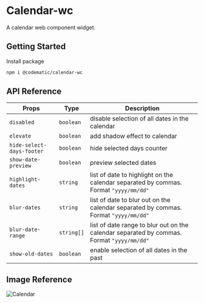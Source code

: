 
# Calendar-wc

A calendar web component widget.


## Getting Started

Install package

```bash
npm i @codematic/calendar-wc
```

## API Reference

| Props             | Type       | Description                                                        |
| ------------------| -----------| -------------------------------------------------------------------|
| `disabled`        | `boolean`  | disable selection of all dates in the calendar                                      |
| `elevate`         | `boolean`  | add shadow effect to calendar                                      |
| `hide-select-days-footer`     | `boolean`  | hide selected days counter                             |
| `show-date-preview`     | `boolean`  | preview selected dates                                       |
| `highlight-dates` | `string`   | list of date to highlight on the calendar separated by commas. Format `"yyyy/mm/dd"` |
| `blur-dates` | `string`   | list of date to blur out on the calendar separated by commas. Format `"yyyy/mm/dd"` |
| `blur-date-range` | `string[]`   | list of date range to blur out on the calendar separated by commas. Format `"yyyy/mm/dd"` |
| `show-old-dates` | `boolean`   | enable selection of all dates in the past |




## Image Reference
![Calendar](https://github.com/code-matic/Calendar-wc/assets/144052404/f275fac9-1f1e-4289-8501-67733c780cf7)



